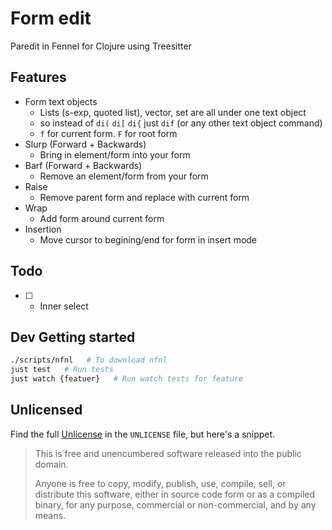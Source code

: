# Form edit

Paredit in Fennel for Clojure using Treesitter

## Features

- Form text objects
  - Lists (s-exp, quoted list), vector, set are all under one text object
  - so instead of `di(` `di[` `di{` just `dif` (or any other text object command)
  - `f` for current form. `F` for root form
- Slurp (Forward + Backwards)
  - Bring in element/form into your form
- Barf (Forward + Backwards)
  - Remove an element/form from your form
- Raise
  - Remove parent form and replace with current form
- Wrap
  - Add form around current form
- Insertion
  - Move cursor to begining/end for form in insert mode

## Todo

- [ ] - Inner select

## Dev Getting started

```bash
./scripts/nfnl   # To download nfnl
just test   # Run tests
just watch {featuer}   # Run watch tests for feature
```

## Unlicensed

Find the full [Unlicense][unlicense] in the `UNLICENSE` file, but here's a
snippet.

> This is free and unencumbered software released into the public domain.
>
> Anyone is free to copy, modify, publish, use, compile, sell, or distribute
> this software, either in source code form or as a compiled binary, for any
> purpose, commercial or non-commercial, and by any means.

[neovim]: https://neovim.io/
[fennel]: https://fennel-lang.org/
[nfnl]: https://github.com/Olical/nfnl
[unlicense]: http://unlicense.org/
[plenary]: https://github.com/nvim-lua/plenary.nvim

